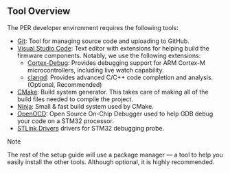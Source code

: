 ## Tool Overview
The PER developer environment requires the following tools:
- [Git](https://git-scm.com/downloads): Tool for managing source code and uploading to GitHub.
- [Visual Studio Code](https://code.visualstudio.com/): Text editor with extensions for helping build the firmware components. Notably, we use the following extensions:
	- [Cortex-Debug](https://marketplace.visualstudio.com/items?itemName=marus25.cortex-debug): Provides debugging support for ARM Cortex-M microcontrollers, including live watch capability.
	- [clangd](https://marketplace.visualstudio.com/items?itemName=llvm-vs-code-extensions.vscode-clangd): Provides advanced C/C++ code completion and analysis. (Optional, Recommended)
- [CMake](https://cmake.org/install/): Build system generator. This takes care of making all of the build files needed to compile the project.
- [Ninja](https://ninja-build.org/): Small & fast build system used by CMake.
- [OpenOCD](https://openocd.org/): Open Source On-Chip Debugger used to help GDB debug your code on a STM32 processor.
- [STLink Drivers](https://www.st.com/en/development-tools/stsw-link009.html) drivers for STM32 debugging probe.

> [!NOTE]
> The rest of the setup guide will use a package manager — a tool to help you easily install the other tools. Although optional, it is highly recommended.